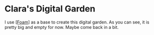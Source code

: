# Clara's Digital Garden

 I use [[Foam]] as a base to create this digital garden. As you can see, it is pretty big and empty for now. Maybe come back in a bit.

[//begin]: # "Autogenerated link references for markdown compatibility"
[foam]: foam "Foam"
[//end]: # "Autogenerated link references"